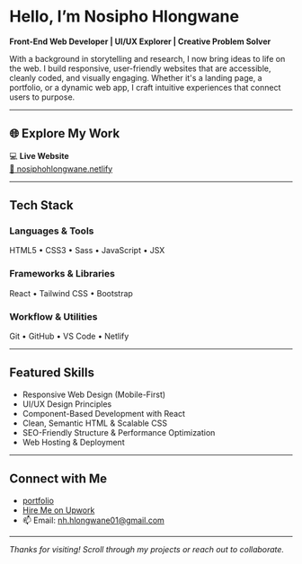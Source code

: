 # Hello, I’m Nosipho Hlongwane  
**Front-End Web Developer | UI/UX Explorer | Creative Problem Solver**

With a background in storytelling and research, I now bring ideas to life on the web. I build responsive, user-friendly websites that are accessible, cleanly coded, and visually engaging. Whether it's a landing page, a portfolio, or a dynamic web app, I craft intuitive experiences that connect users to purpose.

---

## 🌐 Explore My Work

💻 **Live Website**  
[🔗 nosiphohlongwane.netlify](https://github.com/user-attachments/assets/d57b8519-2667-4418-ab51-2446428c6816)

---

##  Tech Stack

###  Languages & Tools  
HTML5 • CSS3 • Sass • JavaScript • JSX

###  Frameworks & Libraries  
React • Tailwind CSS • Bootstrap

###  Workflow & Utilities  
Git • GitHub • VS Code • Netlify

---

##  Featured Skills

- Responsive Web Design (Mobile-First)  
- UI/UX Design Principles  
- Component-Based Development with React  
- Clean, Semantic HTML & Scalable CSS  
- SEO-Friendly Structure & Performance Optimization  
- Web Hosting & Deployment

---

## Connect with Me

- [portfolio](https://app.netlify.com/projects/nh-personalportfolio/)  
- [Hire Me on Upwork]()  
- 📫 Email: nh.hlongwane01@gmail.com

---

_Thanks for visiting! Scroll through my projects or reach out to collaborate._
